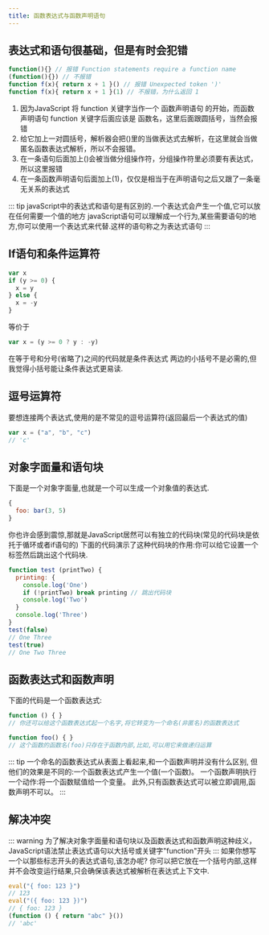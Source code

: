 ```yaml
---
title: 函数表达式与函数声明语句
---
```


## 表达式和语句很基础，但是有时会犯错

```javascript
function(){} // 报错 Function statements require a function name
(function(){}) // 不报错
function f(x){ return x + 1 }() // 报错 Unexpected token ')'
function f(x){ return x + 1 }(1) // 不报错，为什么返回 1
```

1. 因为JavaScript 将 function 关键字当作一个 函数声明语句 的开始，而函数声明语句 function 关键字后面应该是 函数名，这里后面跟圆括号，当然会报错
2. 给它加上一对圆括号，解析器会把()里的当做表达式去解析，在这里就会当做匿名函数表达式解析，所以不会报错。
3. 在一条语句后面加上()会被当做分组操作符，分组操作符里必须要有表达式，所以这里报错
4. 在一条函数声明语句后面加上(1)，仅仅是相当于在声明语句之后又跟了一条毫无关系的表达式

::: tip
javaScript中的表达式和语句是有区别的.一个表达式会产生一个值,它可以放在任何需要一个值的地方
javaScript语句可以理解成一个行为,某些需要语句的地方,你可以使用一个表达式来代替.这样的语句称之为表达式语句
:::

## If语句和条件运算符

```javascript
var x
if (y >= 0) {
  x = y
} else {
  x = -y
}
```

等价于

```javascript
var x = (y >= 0 ? y : -y)
```

在等于号和分号(省略了)之间的代码就是条件表达式
两边的小括号不是必需的,但我觉得小括号能让条件表达式更易读.

## 逗号运算符

 要想连接两个表达式,使用的是不常见的逗号运算符(返回最后一个表达式的值)

```javascript
var x = ("a", "b", "c")
// 'c'
```

## 对象字面量和语句块

下面是一个对象字面量,也就是一个可以生成一个对象值的表达式.

```javascript
{
  foo: bar(3, 5)
}
```

你也许会感到震惊,那就是JavaScript居然可以有独立的代码块(常见的代码块是依托于循环或者if语句的)
下面的代码演示了这种代码块的作用:你可以给它设置一个标签然后跳出这个代码块.

```javascript
function test (printTwo) {
  printing: {
    console.log('One')
    if (!printTwo) break printing // 跳出代码块
    console.log('Two')
  }
  console.log('Three')
}
test(false)
// One Three
test(true)
// One Two Three
```

## 函数表达式和函数声明

下面的代码是一个函数表达式:

```javascript
function () { }
// 你还可以给这个函数表达式起一个名字,将它转变为一个命名(非匿名)的函数表达式
```

```javascript
function foo() { }
// 这个函数的函数名(foo)只存在于函数内部,比如,可以用它来做递归运算
```

::: tip
一个命名的函数表达式从表面上看起来,和一个函数声明并没有什么区别,
但他们的效果是不同的:一个函数表达式产生一个值(一个函数)。
一个函数声明执行一个动作:将一个函数赋值给一个变量。
此外,只有函数表达式可以被立即调用,函数声明不可以。
:::

## 解决冲突

::: warning
为了解决对象字面量和语句块以及函数表达式和函数声明这种歧义，JavaScript语法禁止表达式语句以大括号或关键字"function"开头
:::
如果你想写一个以那些标志开头的表达式语句,该怎办呢? 你可以把它放在一个括号内部,这样并不会改变运行结果,只会确保该表达式被解析在表达式上下文中.

```javascript
eval("{ foo: 123 }")
// 123
eval("({ foo: 123 })")
// { foo: 123 }
(function () { return "abc" }())
// 'abc'
```
